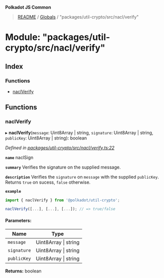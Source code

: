 **Polkadot JS Common**

> [README](../README.md) / [Globals](../globals.md) / "packages/util-crypto/src/nacl/verify"

# Module: "packages/util-crypto/src/nacl/verify"

## Index

### Functions

* [naclVerify](_packages_util_crypto_src_nacl_verify_.md#naclverify)

## Functions

### naclVerify

▸ **naclVerify**(`message`: Uint8Array \| string, `signature`: Uint8Array \| string, `publicKey`: Uint8Array \| string): boolean

*Defined in [packages/util-crypto/src/nacl/verify.ts:22](https://github.com/polkadot-js/common/blob/ce964d2f/packages/util-crypto/src/nacl/verify.ts#L22)*

**`name`** naclSign

**`summary`** Verifies the signature on the supplied message.

**`description`** 
Verifies the `signature` on `message` with the supplied `publicKey`. Returns `true` on sucess, `false` otherwise.

**`example`** 
<BR>

```javascript
import { naclVerify } from '@polkadot/util-crypto';

naclVerify([...], [...], [...]); // => true/false
```

#### Parameters:

Name | Type |
------ | ------ |
`message` | Uint8Array \| string |
`signature` | Uint8Array \| string |
`publicKey` | Uint8Array \| string |

**Returns:** boolean
